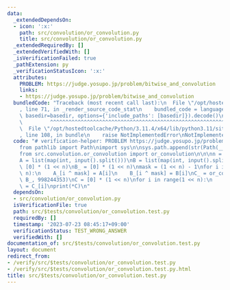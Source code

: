 ```yaml
---
data:
  _extendedDependsOn:
  - icon: ':x:'
    path: src/convolution/or_convolution.py
    title: src/convolution/or_convolution.py
  _extendedRequiredBy: []
  _extendedVerifiedWith: []
  _isVerificationFailed: true
  _pathExtension: py
  _verificationStatusIcon: ':x:'
  attributes:
    PROBLEM: https://judge.yosupo.jp/problem/bitwise_and_convolution
    links:
    - https://judge.yosupo.jp/problem/bitwise_and_convolution
  bundledCode: "Traceback (most recent call last):\n  File \"/opt/hostedtoolcache/Python/3.11.4/x64/lib/python3.11/site-packages/onlinejudge_verify/documentation/build.py\"\
    , line 71, in _render_source_code_stat\n    bundled_code = language.bundle(stat.path,\
    \ basedir=basedir, options={'include_paths': [basedir]}).decode()\n          \
    \         ^^^^^^^^^^^^^^^^^^^^^^^^^^^^^^^^^^^^^^^^^^^^^^^^^^^^^^^^^^^^^^^^^^^^^^^^^^^^^^^^^\n\
    \  File \"/opt/hostedtoolcache/Python/3.11.4/x64/lib/python3.11/site-packages/onlinejudge_verify/languages/python.py\"\
    , line 108, in bundle\n    raise NotImplementedError\nNotImplementedError\n"
  code: "# verification-helper: PROBLEM https://judge.yosupo.jp/problem/bitwise_and_convolution\n\
    from pathlib import Path\nimport sys\n\nsys.path.append(str(Path(__file__).resolve().parent.parent.parent.parent))\n\
    from src.convolution.or_convolution import or_convolution\n\n\nn = int(input())\n\
    A = list(map(int, input().split()))\nB = list(map(int, input().split()))\nA_ =\
    \ [0] * (1 << n)\nB_ = [0] * (1 << n)\nmask = (1 << n) - 1\nfor i in range(1 <<\
    \ n):\n    A_[i ^ mask] = A[i]\n    B_[i ^ mask] = B[i]\nC_ = or_convolution(A_,\
    \ B_, 998244353)\nC = [0] * (1 << n)\nfor i in range(1 << n):\n    C[i ^ mask]\
    \ = C_[i]\nprint(*C)\n"
  dependsOn:
  - src/convolution/or_convolution.py
  isVerificationFile: true
  path: src/$tests/convolution/or_convolution.test.py
  requiredBy: []
  timestamp: '2023-07-23 08:45:17+09:00'
  verificationStatus: TEST_WRONG_ANSWER
  verifiedWith: []
documentation_of: src/$tests/convolution/or_convolution.test.py
layout: document
redirect_from:
- /verify/src/$tests/convolution/or_convolution.test.py
- /verify/src/$tests/convolution/or_convolution.test.py.html
title: src/$tests/convolution/or_convolution.test.py
---
```

